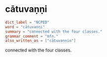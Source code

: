 # cātuvaṇṇi

``` toml
dict_label = "NCPED"
word = "cātuvaṇṇi"
summary = "connected with the four classes."
grammar_comment = "mfn."
also_written_as = ["cātuvaṇṇin"]
```

connected with the four classes.

